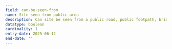 ```yaml
---
field: can-be-seen-from
name: Site seen from public area
description: Can site be seen from a public road, public footpath, bridleway or other public land
datatype: boolean
cardinality: 1
entry-date: 2025-06-12
end-date: ''
---
```

